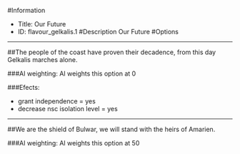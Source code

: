 #Information
 - Title: Our Future
 - ID: flavour_gelkalis.1
#Description
Our Future
#Options

___
##The people of the coast have proven their decadence, from this day Gelkalis marches alone.

###AI weighting:
AI weights this option at 0


###Efects:<ul><li>grant independence = yes</li><li>decrease nsc isolation level = yes</li></ul>

___
##We are the shield of Bulwar, we will stand with the heirs of Amarien.

###AI weighting:
AI weights this option at 50

